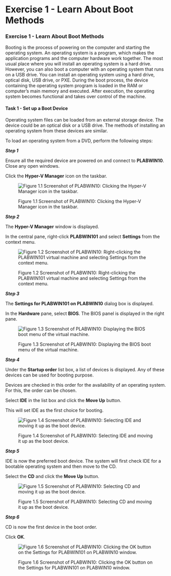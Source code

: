 # Exercise 1 - Learn About Boot Methods

### **Exercise 1 - Learn About Boot Methods** <a href="#cn-m1-39" id="cn-m1-39"></a>

Booting is the process of powering on the computer and starting the operating system. An operating system is a program, which makes the application programs and the computer hardware work together. The most usual place where you will install an operating system is a hard drive. However, you can also boot a computer with an operating system that runs on a USB drive. You can install an operating system using a hard drive, optical disk, USB drive, or PXE. During the boot process, the device containing the operating system program is loaded in the RAM or computer’s main memory and executed. After execution, the operating system becomes functional and takes over control of the machine.



#### **Task 1 - Set up a Boot Device** <a href="#cn-m1-50" id="cn-m1-50"></a>

Operating system files can be loaded from an external storage device. The device could be an optical disk or a USB drive. The methods of installing an operating system from these devices are similar.

To load an operating system from a DVD, perform the following steps:

_**Step 1**_

Ensure all the required device are powered on and connect to **PLABWIN10**. Close any open windows.

Click the **Hyper-V Manager** icon on the taskbar.

<figure><img src="https://www.practice-labs.com/authenticated/images/220-1002/image-m1-c-2.jpg?v=18" alt="Figure 1.1 Screenshot of PLABWIN10: Clicking the Hyper-V Manager icon in the taskbar."><figcaption><p>Figure 1.1 Screenshot of PLABWIN10: Clicking the Hyper-V Manager icon in the taskbar.</p></figcaption></figure>

_**Step 2**_

The **Hyper-V Manager** window is displayed.

In the central pane, right-click **PLABWIN101** and select **Settings** from the context menu.

<figure><img src="https://www.practice-labs.com/authenticated/images/220-1002/image-m1-c-3.jpg?v=18" alt="Figure 1.2 Screenshot of PLABWIN10: Right-clicking the PLABWIN101 virtual machine and selecting Settings from the context menu."><figcaption><p>Figure 1.2 Screenshot of PLABWIN10: Right-clicking the PLABWIN101 virtual machine and selecting Settings from the context menu.</p></figcaption></figure>

_**Step 3**_

The **Settings for PLABWIN101 on PLABWIN10** dialog box is displayed.

In the **Hardware** pane, select **BIOS**. The BIOS panel is displayed in the right pane.

<figure><img src="https://www.practice-labs.com/authenticated/images/220-1002/image-m1-c-4.jpg?v=18" alt="Figure 1.3 Screenshot of PLABWIN10: Displaying the BIOS boot menu of the virtual machine."><figcaption><p>Figure 1.3 Screenshot of PLABWIN10: Displaying the BIOS boot menu of the virtual machine.</p></figcaption></figure>

_**Step 4**_

Under the **Startup order** list box, a list of devices is displayed. Any of these devices can be used for booting purpose.

Devices are checked in this order for the availability of an operating system. For this, the order can be chosen.

Select **IDE** in the list box and click the **Move Up** button.

This will set IDE as the first choice for booting.

<figure><img src="https://www.practice-labs.com/authenticated/images/220-1002/image-m1-c-5.jpg?v=18" alt="Figure 1.4 Screenshot of PLABWIN10: Selecting IDE and moving it up as the boot device."><figcaption><p>Figure 1.4 Screenshot of PLABWIN10: Selecting IDE and moving it up as the boot device.</p></figcaption></figure>

_**Step 5**_

IDE is now the preferred boot device. The system will first check IDE for a bootable operating system and then move to the CD.

Select the **CD** and click the **Move Up** button.

<figure><img src="https://www.practice-labs.com/authenticated/images/220-1002/image-m1-c-6.jpg?v=18" alt="Figure 1.5 Screenshot of PLABWIN10: Selecting CD and moving it up as the boot device."><figcaption><p>Figure 1.5 Screenshot of PLABWIN10: Selecting CD and moving it up as the boot device.</p></figcaption></figure>

_**Step 6**_

CD is now the first device in the boot order.

Click **OK**.

<figure><img src="https://www.practice-labs.com/authenticated/images/220-1002/image-m1-c-7.jpg?v=18" alt="Figure 1.6 Screenshot of PLABWIN10: Clicking the OK button on the Settings for PLABWIN101 on PLABWIN10 window."><figcaption><p>Figure 1.6 Screenshot of PLABWIN10: Clicking the OK button on the Settings for PLABWIN101 on PLABWIN10 window.</p></figcaption></figure>
